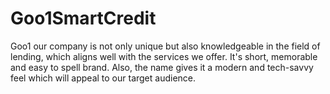 # Goo1SmartCredit
Goo1 our company is not only unique but also knowledgeable in the field of lending, which aligns well with the services we offer. It's short, memorable and easy to spell brand. Also, the name gives it a modern and tech-savvy feel which will appeal to our target audience.

